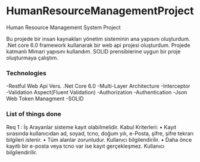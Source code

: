 # HumanResourceManagementProject
Human Resource Management System Project

Bu projede bir insan kaynakları yönetim sisteminin ana yapısını oluşturdum. 
.Net core 6.0 framework kullanarak bir web api projesi oluşturdum. Projede katmanlı Mimari yapısını kullandım. 
SOLID prensiblerine uygun bir proje oluşturmaya çalıştım.

### Technologies
-Restful Web Api Vers. .Net Core 6.0
-Multi-Layer Architecture
-Interceptor
-Validation Aspect(Fluent Validation)
-Authorization
-Authentication
-Json Web Token Managment
-SOLID

### List of things done
Req 1 : İş Arayanlar sisteme kayıt olabilmelidir.
Kabul Kriterleri:
•	Kayıt sırasında kullanıcıdan ad, soyad, tcno, doğum yılı, e-Posta, şifre, şifre tekrarı bilgileri istenir.
•	Tüm alanlar zorunludur. Kullanıcı bilgilendirilir.
•	Daha önce kayıtlı bir e-posta veya tcno var ise kayıt gerçekleşmez. Kullanıcı bilgilendirilir.


